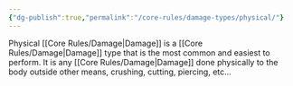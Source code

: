```yaml
---
{"dg-publish":true,"permalink":"/core-rules/damage-types/physical/"}
---
```


Physical [[Core Rules/Damage\|Damage]] is a [[Core Rules/Damage\|Damage]] type that is the most common and easiest to perform. It is any [[Core Rules/Damage\|Damage]] done physically to the body outside other means, crushing, cutting, piercing, etc... 